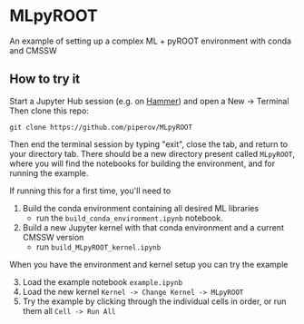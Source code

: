 # MLpyROOT
An example of setting up a complex ML + pyROOT environment with conda and CMSSW

## How to try it
Start a Jupyter Hub session (e.g. on [Hammer](https://notebook.hammer.rcac.purdue.edu/)) and open a New -> Terminal
Then clone this repo: 
```
git clone https://github.com/piperov/MLpyROOT
```
Then end the terminal session by typing "exit", close the tab, and return to your directory tab.  There should be a new directory present called `MLpyROOT`, where you will find the notebooks for building the environment, and for running the example.

If running this for a first time, you'll need to 
  1. Build the conda environment containing all desired ML libraries
      * run the `build_conda_environment.ipynb` notebook.
  2. Build a new Jupyter kernel with that conda environment and a current CMSSW version
      * run `build_MLpyROOT_kernel.ipynb`
  

When you have the environment and kernel setup you can try the example

  3. Load the example notebook `example.ipynb`
  4. Load the new kernel `Kernel -> Change Kernel -> MLpyROOT`
  5. Try the example by clicking through the individual cells in order, or run them all `Cell -> Run All`
